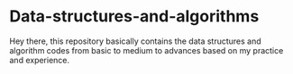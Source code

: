 # Data-structures-and-algorithms

Hey there, this repository basically contains the data structures and algorithm codes from basic to medium to advances based on my practice and experience.
